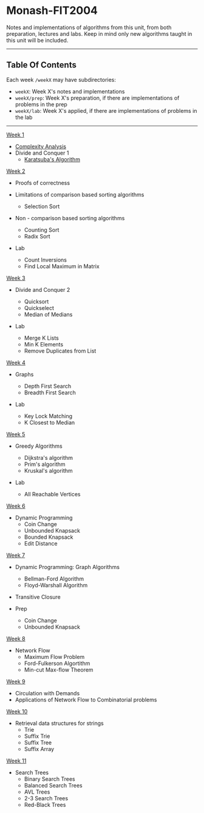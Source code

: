 # Monash-FIT2004

Notes and implementations of algorithms from this unit, from both preparation, lectures and labs.
Keep in mind only new algorithms taught in this unit will be included.

---

## Table Of Contents

Each week `/weekX` may have subdirectories:

- `weekX`: Week X's notes and implementations
- `weekX/prep`: Week X's preparation, if there are implementations of problems in the prep
- `weekX/lab`: Week X's applied, if there are implementations of problems in the lab

---

[Week 1](/week01/)

- [Complexity Analysis](/week01/complexity_analysis.md)
- Divide and Conquer 1
  - [Karatsuba's Algorithm](/week01/karatsuba.py)

[Week 2](/week02/)

- Proofs of correctness
- Limitations of comparison based sorting algorithms
  - Selection Sort
- Non - comparison based sorting algorithms
  - Counting Sort
  - Radix Sort

- Lab
  - Count Inversions
  - Find Local Maximum in Matrix

[Week 3](/week03/)

- Divide and Conquer 2
  - Quicksort
  - Quickselect
  - Median of Medians

- Lab
  - Merge K Lists
  - Min K Elements
  - Remove Duplicates from List

[Week 4](/week04/)

- Graphs
  - Depth First Search
  - Breadth First Search

- Lab
  - Key Lock Matching
  - K Closest to Median

[Week 5](/week05/)

- Greedy Algorithms
  - Dijkstra's algorithm
  - Prim's algorithm
  - Kruskal's algorithm

- Lab
  - All Reachable Vertices

[Week 6](/week06/)

- Dynamic Programming
  - Coin Change
  - Unbounded Knapsack
  - Bounded Knapsack
  - Edit Distance

[Week 7](/week07/)

- Dynamic Programming: Graph Algorithms
  - Bellman-Ford Algorithm
  - Floyd-Warshall Algorithm
- Transitive Closure

- Prep
  - Coin Change
  - Unbounded Knapsack

[Week 8](/week08/)

- Network Flow
  - Maximum Flow Problem
  - Ford-Fulkerson Algortithm
  - Min-cut Max-flow Theorem

[Week 9](/week09/)

- Circulation with Demands
- Applications of Network Flow to Combinatorial problems

[Week 10](/week10/)

- Retrieval data structures for strings
  - Trie
  - Suffix Trie
  - Suffix Tree
  - Suffix Array

[Week 11](/week11/)

- Search Trees
  - Binary Search Trees
  - Balanced Search Trees
  - AVL Trees
  - 2-3 Search Trees
  - Red-Black Trees
